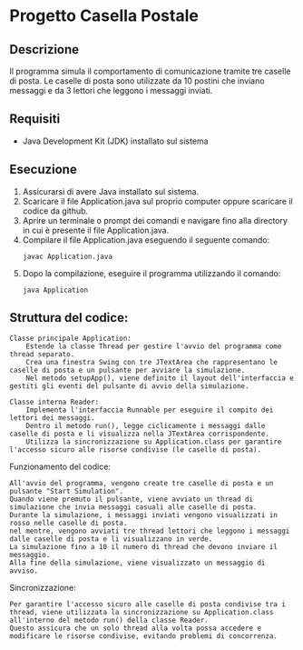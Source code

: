 # Progetto Casella Postale

## Descrizione
Il programma simula il comportamento di comunicazione tramite tre caselle di posta. Le caselle di posta sono utilizzate da 10 postini che inviano messaggi e da 3 lettori che leggono i messaggi inviati.

## Requisiti
- Java Development Kit (JDK) installato sul sistema

## Esecuzione
1. Assicurarsi di avere Java installato sul sistema.
2. Scaricare il file Application.java sul proprio computer oppure scaricare il codice da github.
3. Aprire un terminale o prompt dei comandi e navigare fino alla directory in cui è presente il file Application.java.
4. Compilare il file Application.java eseguendo il seguente comando:
    ```
    javac Application.java
    ```
5. Dopo la compilazione, eseguire il programma utilizzando il comando:
    ```
    java Application
    ```

## Struttura del codice:

    Classe principale Application:
        Estende la classe Thread per gestire l'avvio del programma come thread separato.
        Crea una finestra Swing con tre JTextArea che rappresentano le caselle di posta e un pulsante per avviare la simulazione.
        Nel metodo setupApp(), viene definito il layout dell'interfaccia e gestiti gli eventi del pulsante di avvio della simulazione.

    Classe interna Reader:
        Implementa l'interfaccia Runnable per eseguire il compito dei lettori dei messaggi.
        Dentro il metodo run(), legge ciclicamente i messaggi dalle caselle di posta e li visualizza nella JTextArea corrispondente.
        Utilizza la sincronizzazione su Application.class per garantire l'accesso sicuro alle risorse condivise (le caselle di posta).

Funzionamento del codice:

    All'avvio del programma, vengono create tre caselle di posta e un pulsante "Start Simulation".
    Quando viene premuto il pulsante, viene avviato un thread di simulazione che invia messaggi casuali alle caselle di posta.
    Durante la simulazione, i messaggi inviati vengono visualizzati in rosso nelle caselle di posta.
    nel mentre, vengono avviati tre thread lettori che leggono i messaggi dalle caselle di posta e li visualizzano in verde.
    La simulazione fino a 10 il numero di thread che devono inviare il messaggio.
    Alla fine della simulazione, viene visualizzato un messaggio di avviso.

Sincronizzazione:

    Per garantire l'accesso sicuro alle caselle di posta condivise tra i thread, viene utilizzata la sincronizzazione su Application.class all'interno del metodo run() della classe Reader.
    Questo assicura che un solo thread alla volta possa accedere e modificare le risorse condivise, evitando problemi di concorrenza.


